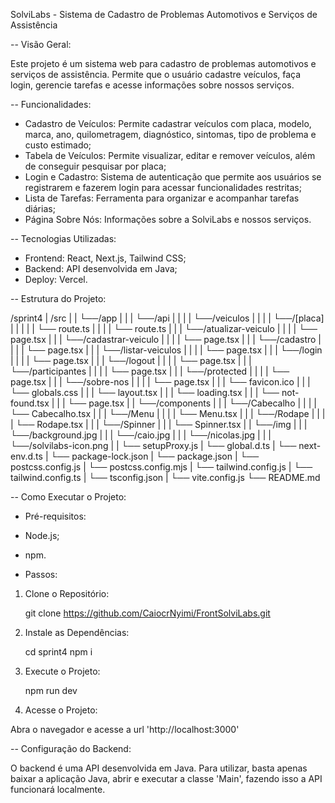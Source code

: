 SolviLabs - Sistema de Cadastro de Problemas Automotivos e Serviços de Assistência

-- Visão Geral:

Este projeto é um sistema web para cadastro de problemas automotivos e serviços de assistência. Permite que o usuário cadastre veículos, faça login, gerencie tarefas e acesse informações sobre nossos serviços.

-- Funcionalidades:

- Cadastro de Veículos: Permite cadastrar veículos com placa, modelo, marca, ano, quilometragem, diagnóstico, sintomas, tipo de problema e custo estimado;
- Tabela de Veículos: Permite visualizar, editar e remover veículos, além de conseguir pesquisar por placa;
- Login e Cadastro: Sistema de autenticação que permite aos usuários se registrarem e fazerem login para acessar funcionalidades restritas;
- Lista de Tarefas: Ferramenta para organizar e acompanhar tarefas diárias;
- Página Sobre Nós: Informações sobre a SolviLabs e nossos serviços.

-- Tecnologias Utilizadas:

- Frontend: React, Next.js, Tailwind CSS;
- Backend: API desenvolvida em Java;
- Deploy: Vercel.

-- Estrutura do Projeto:

/sprint4
|  /src 
|  |  └──/app 
|  |  |   └──/api 
|  |  |   |  └──/veiculos
|  |  |   |     └──/[placa]
|  |  |   |     |     └── route.ts
|  |  |   |     └── route.ts
|  |  |   └──/atualizar-veiculo
|  |  |   |  └── page.tsx
|  |  |   └──/cadastrar-veiculo 
|  |  |   |  └── page.tsx
|  |  |   └──/cadastro
|  |  |   |  └── page.tsx
|  |  |   └──/listar-veiculos
|  |  |   |  └── page.tsx
|  |  |   └──/login
|  |  |   |  └── page.tsx
|  |  |   └──/logout 
|  |  |   |  └── page.tsx
|  |  |   └──/participantes
|  |  |   |  └── page.tsx
|  |  |   └──/protected
|  |  |   |  └── page.tsx
|  |  |   └──/sobre-nos
|  |  |   |  └── page.tsx
|  |  |   └── favicon.ico
|  |  |   └── globals.css
|  |  |   └── layout.tsx
|  |  |   └── loading.tsx
|  |  |   └── not-found.tsx
|  |  |   └── page.tsx
|  |  └──/components 
|  |  |  └──/Cabecalho
|  |  |  |  └── Cabecalho.tsx
|  |  |  └──/Menu
|  |  |  |  └── Menu.tsx
|  |  |  └──/Rodape
|  |  |  |  └── Rodape.tsx
|  |  |  └──/Spinner
|  |  |     └── Spinner.tsx
|  |  └──/img
|  |  |  └──/background.jpg
|  |  |  └──/caio.jpg
|  |  |  └──/nicolas.jpg
|  |  |  └──/solvilabs-icon.png
|  |  └── setupProxy.js
|  └── global.d.ts
|  └── next-env.d.ts
|  └── package-lock.json
|  └── package.json
|  └── postcss.config.js
|  └── postcss.config.mjs
|  └── tailwind.config.js
|  └── tailwind.config.ts
|  └── tsconfig.json
|  └── vite.config.js
└── README.md

-- Como Executar o Projeto:

- Pré-requisitos:

- Node.js;
- npm.

- Passos:

1. Clone o Repositório:

    git clone https://github.com/CaiocrNyimi/FrontSolviLabs.git

2. Instale as Dependências:

    cd sprint4
    npm i

3. Execute o Projeto:

    npm run dev

4. Acesse o Projeto:

Abra o navegador e acesse a url 'http://localhost:3000'

-- Configuração do Backend:

O backend é uma API desenvolvida em Java. Para utilizar, basta apenas baixar a aplicação Java, abrir e executar a classe 'Main', fazendo isso a API funcionará localmente.
